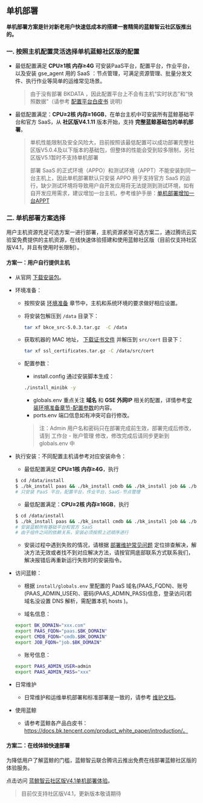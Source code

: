 ## 单机部署

**单机部署方案是针对新老用户快速低成本的搭建一套精简的蓝鲸智云社区版推出的。**

### 一. 按照主机配置灵活选择单机蓝鲸社区版的配置

- 最低配置满足 **CPU≥1核 内存≥4G** 可安装PaaS平台，配置平台，作业平台，以及安装 gse_agent 用的 SaaS ：节点管理，可满足资源管理、批量分发文件、执行作业等简单的运维常见场景。

  > 由于没有部署 BKDATA ，因此配置平台上不会有主机“实时状态”和“快照数据”（请参考 [配置平台白皮书](https://docs.bk.tencent.com/cmdb/) 说明）

- 最低配置满足：**CPU≥2核 内存≥16GB**，在单台主机中可安装所有蓝鲸基础平台和官方 SaaS，从 **社区版V4.1.11** 版本开始，支持 **完整蓝鲸基础包的单机部署**。

  > 单机性能限制及安全风险大，目前按照该最低配置可以成功部署完整社区版V5.0.4及以下版本的基础包，但整体的性能会受到较多限制，另社区版V5.1暂时不支持单机部署
  >
  > 部署 SaaS 的正式环境（APPO）和测试环境（APPT）不能安装到同一台主机上，因此单机部署默认只安装 APPO 用于支持官方 SaaS 的运行，缺少测试环境将导致用户自开发应用将无法提测到测试环境，如有自开发应用需求，建议增加一台主机，参考维护手册：[单机部署增加一台APPT](/9.维护手册/日常维护/maintain.md#add_appt)

### 二. 单机部署方案选择

用户主机资源充足可选方案一进行部署，主机资源紧张可选方案二，通过腾讯云实验室免费提供的主机资源，在线快速体验搭建和使用蓝鲸社区版（目前仅支持社区版V4.1，并且有使用时长限制）。

#### 方案一：用户自行提供主机

* 从官网 [下载安装包](http://bk.tencent.com/download/)。

* 环境准备：

  * 按照安装 [环境准备](/4.基础包安装/环境准备/get_ready.md) 章节中，主机和系统环境的要求做好相应设置。

  * 将安装包解压到 `/data` 目录下：
    ```bash
    tar xf bkce_src-5.0.3.tar.gz  -C /data
    ```  

  * 获取机器的 MAC 地址， [下载证书文件](http://bk.tencent.com/download/#ssl) 并解压到 `src/cert` 目录下：
    ```bash
    tar xf ssl_certificates.tar.gz -C /data/src/cert
    ```

  * 配置参数：
    * install.config 通过安装脚本生成：
    ```bash
    ./install_minibk -y
    ```
    * globals.env 重点关注 **域名** 和 **GSE 外网IP** 相关的配置，详情参考[安装环境准备章节-配置参数](/4.基础包安装/环境准备/get_ready.md#configs)的内容。
    * ports.env 端口信息如有冲突可自行修改。

    > 注：Admin 用户名和密码只在部署完成前生效，部署完成后修改，请到 工作台 - 账户管理 修改，修改完成后请同步更新到 globals.env 中

* 执行安装：不同配置主机请参考对应安装命令：

  - 最低配置满足 **CPU≥1核 内存≥4G**，执行
  ```bash
  $ cd /data/install
  $ ./bk_install paas && ./bk_install cmdb && ./bk_install job && ./bk_install app_mgr && ./bkcec install saas-o bk_nodeman
  # 只安装 PaaS 平台，配置平台，作业平台、SaaS-节点管理
  ```

  - 最低配置满足：**CPU≥2核 内存≥16GB**，执行
  ```bash
  $ cd /data/install
  $ ./bk_install paas && ./bk_install cmdb && ./bk_install job && ./bk_install app_mgr && ./bk_install bkdata && ./bk_install fta && ./bkcec install gse_agent && ./bkcec install saas-o
  # 安装蓝鲸所有基础平台和官方 SaaS
  # 由于组件之间的依赖关系，安装必须按照上述顺序进行
  ```  

  - 安装过程中遇到失败的情况，请根据 [部署维护常见问题]() 定位排查解决，解决方法无效或者找不到对应解决方法，请按官网底部联系方式联系我们，解决报错后再重新运行失败时的安装指令。

* 访问蓝鲸：

  * 根据 `install/globals.env` 里配置的 PaaS 域名(PAAS_FQDN)、账号(PAAS_ADMIN_USER)、密码(PAAS_ADMIN_PASS)信息，登录访问(若域名没设置 DNS 解析，需配置本机 hosts )。

  * 域名信息：
  ```bash
  export BK_DOMAIN="xxx.com"
  export PAAS_FQDN="paas.$BK_DOMAIN"
  export CMDB_FQDN="cmdb.$BK_DOMAIN"
  export JOB_FQDN="job.$BK_DOMAIN"
  ```

  * 账号信息：
  ```bash
  export PAAS_ADMIN_USER=admin
  export PAAS_ADMIN_PASS="xxx"
  ```

* 日常维护
  * 日常维护和运维单机部署和标准部署是一致的，请参考 [维护文档](/9.维护手册/mantain_readme.md)。

* 使用蓝鲸
  * 请参考蓝鲸各产品白皮书：https://docs.bk.tencent.com/product_white_paper/introduction/。

#### 方案二：在线体验快速部署

为降低用户了解蓝鲸的门槛，蓝鲸智云联合腾讯云推出免费在线部署蓝鲸社区版的体验服务。

点击访问 [蓝鲸智云社区版V4.1单机部署体验](https://cloud.tencent.com/developer/labs/lab/10386)。

> 目前仅支持社区版V4.1，更新版本敬请期待
